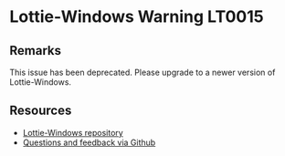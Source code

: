 
[comment]: # (name:OpacityAndColorAnimatedTogetherIsNotSupported)
[comment]: # (text:Opacity and color animated at the same time is not supported.)

# Lottie-Windows Warning LT0015

<!-- description -->

## Remarks
This issue has been deprecated. Please upgrade to a newer version of Lottie-Windows.

<!-- notes  -->
## Resources

* [Lottie-Windows repository](https://aka.ms/lottie)
* [Questions and feedback via Github](https://github.com/windows-toolkit/Lottie-Windows/issues)
